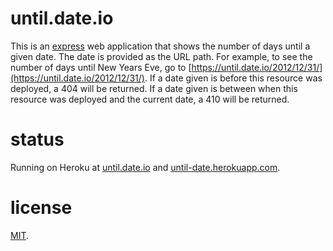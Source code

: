 # until.date.io

This is an [express](https://expressjs.com/) web application that
shows the number of days until a given date. The date is provided as
the URL path. For example, to see the number of days until New Years
Eve, go to
[https://until.date.io/2012/12/31/](https://until.date.io/2012/12/31/). If
a date given is before this resource was deployed, a 404 will be
returned. If a date given is between when this resource was deployed
and the current date, a 410 will be returned.

# status

Running on Heroku at [until.date.io](http://until.date.io/) and
[until-date.herokuapp.com](http://until-date.herokuapp.com/).

# license

[MIT](http://benatkin.mit-license.org/).
